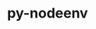 ---
title: "py-nodeenv"
layout: cache
categories: [package, develop]
meta: {"versions": ["1.8.0"], "compilers": ["gcc@=11.1.0", "gcc@=11.4.0", "gcc@=9.4.0", "oneapi@=2023.2.0", "oneapi@=2024.0.0"], "oss": ["ubuntu20.04", "ubuntu22.04"], "platforms": ["linux"], "targets": ["aarch64", "neoverse_v1", "neoverse_v2", "ppc64le", "x86_64_v3"], "stacks": ["data-vis-sdk", "e4s", "e4s-aarch64", "e4s-neoverse-v2", "e4s-neoverse_v1", "e4s-oneapi", "e4s-power", "root"], "num_specs": 19, "num_specs_by_stack": {"e4s-neoverse_v1": 3, "root": 19, "e4s-power": 4, "data-vis-sdk": 1, "e4s": 4, "e4s-oneapi": 3, "e4s-aarch64": 1, "e4s-neoverse-v2": 3}}
spec_details: [{"hash": "5y3i73pfc7btn7gvrrahal5nznqve4ar", "compiler": "gcc@=11.4.0", "versions": ["1.8.0"], "os": "ubuntu20.04", "platform": "linux", "target": "neoverse_v1", "variants": ["build_system=python_pip"], "stacks": ["e4s-neoverse_v1", "root"], "size": "-", "tarball": "https://binaries.spack.io/develop/build_cache/linux-ubuntu20.04-neoverse_v1/gcc-11.4.0/py-nodeenv-1.8.0/linux-ubuntu20.04-neoverse_v1-gcc-11.4.0-py-nodeenv-1.8.0-5y3i73pfc7btn7gvrrahal5nznqve4ar.spack"}, {"hash": "s4jt6i6yr4w66mszswcmu6hyk32ddzua", "compiler": "gcc@=11.4.0", "versions": ["1.8.0"], "os": "ubuntu20.04", "platform": "linux", "target": "neoverse_v1", "variants": ["build_system=python_pip"], "stacks": ["e4s-neoverse_v1", "root"], "size": "-", "tarball": "https://binaries.spack.io/develop/build_cache/linux-ubuntu20.04-neoverse_v1/gcc-11.4.0/py-nodeenv-1.8.0/linux-ubuntu20.04-neoverse_v1-gcc-11.4.0-py-nodeenv-1.8.0-s4jt6i6yr4w66mszswcmu6hyk32ddzua.spack"}, {"hash": "z6nntfm7pwnxxe7kgjueitotxhvsbas4", "compiler": "gcc@=11.4.0", "versions": ["1.8.0"], "os": "ubuntu20.04", "platform": "linux", "target": "neoverse_v1", "variants": ["build_system=python_pip"], "stacks": ["e4s-neoverse_v1", "root"], "size": "-", "tarball": "https://binaries.spack.io/develop/build_cache/linux-ubuntu20.04-neoverse_v1/gcc-11.4.0/py-nodeenv-1.8.0/linux-ubuntu20.04-neoverse_v1-gcc-11.4.0-py-nodeenv-1.8.0-z6nntfm7pwnxxe7kgjueitotxhvsbas4.spack"}, {"hash": "tpi6o47lql2qei7okd7oa2wtjrkkmg3f", "compiler": "gcc@=9.4.0", "versions": ["1.8.0"], "os": "ubuntu20.04", "platform": "linux", "target": "ppc64le", "variants": ["build_system=python_pip"], "stacks": ["e4s-power", "root"], "size": "-", "tarball": "https://binaries.spack.io/develop/build_cache/linux-ubuntu20.04-ppc64le/gcc-9.4.0/py-nodeenv-1.8.0/linux-ubuntu20.04-ppc64le-gcc-9.4.0-py-nodeenv-1.8.0-tpi6o47lql2qei7okd7oa2wtjrkkmg3f.spack"}, {"hash": "me7m2ncme3hth32cr5uvad34t3w5zdws", "compiler": "gcc@=9.4.0", "versions": ["1.8.0"], "os": "ubuntu20.04", "platform": "linux", "target": "ppc64le", "variants": ["build_system=python_pip"], "stacks": ["e4s-power", "root"], "size": "-", "tarball": "https://binaries.spack.io/develop/build_cache/linux-ubuntu20.04-ppc64le/gcc-9.4.0/py-nodeenv-1.8.0/linux-ubuntu20.04-ppc64le-gcc-9.4.0-py-nodeenv-1.8.0-me7m2ncme3hth32cr5uvad34t3w5zdws.spack"}, {"hash": "oq5wjpu6pvkeavjkmbwc74mtxg63qrcv", "compiler": "gcc@=9.4.0", "versions": ["1.8.0"], "os": "ubuntu20.04", "platform": "linux", "target": "ppc64le", "variants": ["build_system=python_pip"], "stacks": ["e4s-power", "root"], "size": "-", "tarball": "https://binaries.spack.io/develop/build_cache/linux-ubuntu20.04-ppc64le/gcc-9.4.0/py-nodeenv-1.8.0/linux-ubuntu20.04-ppc64le-gcc-9.4.0-py-nodeenv-1.8.0-oq5wjpu6pvkeavjkmbwc74mtxg63qrcv.spack"}, {"hash": "qb4rybnzbamcpgbdmogzrgyti5hau73f", "compiler": "gcc@=9.4.0", "versions": ["1.8.0"], "os": "ubuntu20.04", "platform": "linux", "target": "ppc64le", "variants": ["build_system=python_pip"], "stacks": ["e4s-power", "root"], "size": "-", "tarball": "https://binaries.spack.io/develop/build_cache/linux-ubuntu20.04-ppc64le/gcc-9.4.0/py-nodeenv-1.8.0/linux-ubuntu20.04-ppc64le-gcc-9.4.0-py-nodeenv-1.8.0-qb4rybnzbamcpgbdmogzrgyti5hau73f.spack"}, {"hash": "4eidtpsxxpqq2kdyd65xackehkfvj3ad", "compiler": "gcc@=11.1.0", "versions": ["1.8.0"], "os": "ubuntu20.04", "platform": "linux", "target": "x86_64_v3", "variants": ["build_system=python_pip"], "stacks": ["data-vis-sdk", "root"], "size": "-", "tarball": "https://binaries.spack.io/develop/build_cache/linux-ubuntu20.04-x86_64_v3/gcc-11.1.0/py-nodeenv-1.8.0/linux-ubuntu20.04-x86_64_v3-gcc-11.1.0-py-nodeenv-1.8.0-4eidtpsxxpqq2kdyd65xackehkfvj3ad.spack"}, {"hash": "cvpabe5ex4njsdmoihspxrtijjaswyex", "compiler": "gcc@=11.4.0", "versions": ["1.8.0"], "os": "ubuntu20.04", "platform": "linux", "target": "x86_64_v3", "variants": ["build_system=python_pip"], "stacks": ["e4s", "root"], "size": "-", "tarball": "https://binaries.spack.io/develop/build_cache/linux-ubuntu20.04-x86_64_v3/gcc-11.4.0/py-nodeenv-1.8.0/linux-ubuntu20.04-x86_64_v3-gcc-11.4.0-py-nodeenv-1.8.0-cvpabe5ex4njsdmoihspxrtijjaswyex.spack"}, {"hash": "vpi26ibk3nugawqylxtqb4dxzrafev6d", "compiler": "gcc@=11.4.0", "versions": ["1.8.0"], "os": "ubuntu20.04", "platform": "linux", "target": "x86_64_v3", "variants": ["build_system=python_pip"], "stacks": ["e4s", "root"], "size": "-", "tarball": "https://binaries.spack.io/develop/build_cache/linux-ubuntu20.04-x86_64_v3/gcc-11.4.0/py-nodeenv-1.8.0/linux-ubuntu20.04-x86_64_v3-gcc-11.4.0-py-nodeenv-1.8.0-vpi26ibk3nugawqylxtqb4dxzrafev6d.spack"}, {"hash": "33fglv4li4teldhdnao6gq4czfj7skwa", "compiler": "gcc@=11.4.0", "versions": ["1.8.0"], "os": "ubuntu20.04", "platform": "linux", "target": "x86_64_v3", "variants": ["build_system=python_pip"], "stacks": ["e4s", "root"], "size": "-", "tarball": "https://binaries.spack.io/develop/build_cache/linux-ubuntu20.04-x86_64_v3/gcc-11.4.0/py-nodeenv-1.8.0/linux-ubuntu20.04-x86_64_v3-gcc-11.4.0-py-nodeenv-1.8.0-33fglv4li4teldhdnao6gq4czfj7skwa.spack"}, {"hash": "534gpzejilaurh4nowskdw32b7s55253", "compiler": "gcc@=11.4.0", "versions": ["1.8.0"], "os": "ubuntu20.04", "platform": "linux", "target": "x86_64_v3", "variants": ["build_system=python_pip"], "stacks": ["e4s", "root"], "size": "-", "tarball": "https://binaries.spack.io/develop/build_cache/linux-ubuntu20.04-x86_64_v3/gcc-11.4.0/py-nodeenv-1.8.0/linux-ubuntu20.04-x86_64_v3-gcc-11.4.0-py-nodeenv-1.8.0-534gpzejilaurh4nowskdw32b7s55253.spack"}, {"hash": "cmakjxaef6ot3k4xmps2mpikwwxugjah", "compiler": "oneapi@=2023.2.0", "versions": ["1.8.0"], "os": "ubuntu20.04", "platform": "linux", "target": "x86_64_v3", "variants": ["build_system=python_pip"], "stacks": ["e4s-oneapi", "root"], "size": "-", "tarball": "https://binaries.spack.io/develop/build_cache/linux-ubuntu20.04-x86_64_v3/oneapi-2023.2.0/py-nodeenv-1.8.0/linux-ubuntu20.04-x86_64_v3-oneapi-2023.2.0-py-nodeenv-1.8.0-cmakjxaef6ot3k4xmps2mpikwwxugjah.spack"}, {"hash": "4hszr5b35rwkx2ftanammfns3hwpm5cw", "compiler": "gcc@=11.4.0", "versions": ["1.8.0"], "os": "ubuntu22.04", "platform": "linux", "target": "aarch64", "variants": ["build_system=python_pip"], "stacks": ["e4s-aarch64", "root"], "size": "-", "tarball": "https://binaries.spack.io/develop/build_cache/linux-ubuntu22.04-aarch64/gcc-11.4.0/py-nodeenv-1.8.0/linux-ubuntu22.04-aarch64-gcc-11.4.0-py-nodeenv-1.8.0-4hszr5b35rwkx2ftanammfns3hwpm5cw.spack"}, {"hash": "nmu6dozndq5htt4zeo3m32k7mvg4eclk", "compiler": "gcc@=11.4.0", "versions": ["1.8.0"], "os": "ubuntu22.04", "platform": "linux", "target": "neoverse_v2", "variants": ["build_system=python_pip"], "stacks": ["e4s-neoverse-v2", "root"], "size": "-", "tarball": "https://binaries.spack.io/develop/build_cache/linux-ubuntu22.04-neoverse_v2/gcc-11.4.0/py-nodeenv-1.8.0/linux-ubuntu22.04-neoverse_v2-gcc-11.4.0-py-nodeenv-1.8.0-nmu6dozndq5htt4zeo3m32k7mvg4eclk.spack"}, {"hash": "pad4nvwaj5cwsn7qezk2qbbedq3mbube", "compiler": "gcc@=11.4.0", "versions": ["1.8.0"], "os": "ubuntu22.04", "platform": "linux", "target": "neoverse_v2", "variants": ["build_system=python_pip"], "stacks": ["e4s-neoverse-v2", "root"], "size": "-", "tarball": "https://binaries.spack.io/develop/build_cache/linux-ubuntu22.04-neoverse_v2/gcc-11.4.0/py-nodeenv-1.8.0/linux-ubuntu22.04-neoverse_v2-gcc-11.4.0-py-nodeenv-1.8.0-pad4nvwaj5cwsn7qezk2qbbedq3mbube.spack"}, {"hash": "3uvogjfgqui35iv5enar5hr644dkntau", "compiler": "gcc@=11.4.0", "versions": ["1.8.0"], "os": "ubuntu22.04", "platform": "linux", "target": "neoverse_v2", "variants": ["build_system=python_pip"], "stacks": ["e4s-neoverse-v2", "root"], "size": "-", "tarball": "https://binaries.spack.io/develop/build_cache/linux-ubuntu22.04-neoverse_v2/gcc-11.4.0/py-nodeenv-1.8.0/linux-ubuntu22.04-neoverse_v2-gcc-11.4.0-py-nodeenv-1.8.0-3uvogjfgqui35iv5enar5hr644dkntau.spack"}, {"hash": "ibwcud3knsjqzjo34at5bt7sft562ueu", "compiler": "oneapi@=2024.0.0", "versions": ["1.8.0"], "os": "ubuntu22.04", "platform": "linux", "target": "x86_64_v3", "variants": ["build_system=python_pip"], "stacks": ["e4s-oneapi", "root"], "size": "-", "tarball": "https://binaries.spack.io/develop/build_cache/linux-ubuntu22.04-x86_64_v3/oneapi-2024.0.0/py-nodeenv-1.8.0/linux-ubuntu22.04-x86_64_v3-oneapi-2024.0.0-py-nodeenv-1.8.0-ibwcud3knsjqzjo34at5bt7sft562ueu.spack"}, {"hash": "uk3qqjglsiwbjw22oaxtu7oa54tlaq7b", "compiler": "oneapi@=2024.0.0", "versions": ["1.8.0"], "os": "ubuntu22.04", "platform": "linux", "target": "x86_64_v3", "variants": ["build_system=python_pip"], "stacks": ["e4s-oneapi", "root"], "size": "-", "tarball": "https://binaries.spack.io/develop/build_cache/linux-ubuntu22.04-x86_64_v3/oneapi-2024.0.0/py-nodeenv-1.8.0/linux-ubuntu22.04-x86_64_v3-oneapi-2024.0.0-py-nodeenv-1.8.0-uk3qqjglsiwbjw22oaxtu7oa54tlaq7b.spack"}]
---